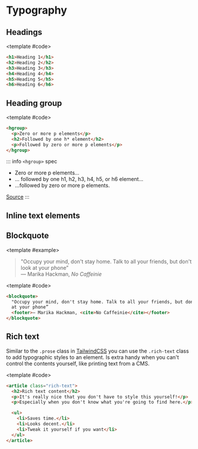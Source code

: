 <script setup>
import Example from "../../.vitepress/theme/app/components/Example.vue"
</script>

# Typography

## Headings

<Example>
  <template #example>
  <h1>Heading 1</h1>
<h2>Heading 2</h2>
<h3>Heading 3</h3>
<h4>Heading 4</h4>
<h5>Heading 5</h5>
<h6>Heading 6</h6></template>

<template #code>

```html
<h1>Heading 1</h1>
<h2>Heading 2</h2>
<h3>Heading 3</h3>
<h4>Heading 4</h4>
<h5>Heading 5</h5>
<h6>Heading 6</h6>
```

  </template>
</Example>

## Heading group

<Example>
<template #example>
<hgroup>
  <p>Zero or more p elements</p>
  <h2>Followed by one h* element</h2>
  <p>Followed by zero or more p elements</p>
</hgroup>
</template>

<template #code>

```html
<hgroup>
  <p>Zero or more p elements</p>
  <h2>Followed by one h* element</h2>
  <p>Followed by zero or more p elements</p>
</hgroup>
```

</template>
</Example>

::: info `<hgroup>` spec

- Zero or more p elements...
- ... followed by one h1, h2, h3, h4, h5, or h6 element...
- ...followed by zero or more p elements.

[Source](https://html.spec.whatwg.org/multipage/sections.html#the-hgroup-element)
:::

## Inline text elements

<Example direction="stack">
<template #example>

<abbr title="Abbreviation">Abbr.</abbr> `<abbr>`

<strong>Bold</strong> `<strong>`, `<b>`

<i>Italic</i> `<i>`, `<em>`, `<cite>`

<del>Deleted</del> `<del>`

<ins>Inserted</ins> `<ins>`

<kbd>Ctrl + S</kbd> `<kbd>`

<mark>Highlighted</mark> `<mark>`

<s>Strikethrough</s> `<s>`

<small>Small</small> `<small>`

Text <sub>Sub</sub> `<sub>`

Text <sup>Sup</sup> `<sup>`

<u>Underline</u> `<u>`
</template>

</Example>

## Blockquote

<Example>

<template #example>

<blockquote>
  "Occupy your mind, don't stay home. Talk to all your friends, but don't look at your phone”
  <footer>
    — Marika Hackman, <cite>No Caffeinie</cite>
  </footer>
</blockquote>

</template>

<template #code>

```html
<blockquote>
  "Occupy your mind, don't stay home. Talk to all your friends, but don't look
  at your phone”
  <footer>— Marika Hackman, <cite>No Caffeinie</cite></footer>
</blockquote>
```

</template>
</Example>

## Rich text

Similar to the `.prose` class in [TailwindCSS](https://tailwindcss.com/docs/plugins#typography) you can use the `.rich-text` class to add typographic styles to an element. Is extra handy when you can't control the contents yourself, like printing text from a CMS.

<Example>
<template #example>
<article class="rich-text">
  <h2>Rich text content</h2>
  <p>It's really nice that you don't have to style this yourself!</p>
  <p>Especially when you don't know what you're going to find here.</p>

  <ul>
    <li>Saves time.</li>
    <li>Looks decent.</li>
    <li>Tweak it yourself if you want</li>
  </ul>
</article>
</template>

<template #code>

```html
<article class="rich-text">
  <h2>Rich text content</h2>
  <p>It's really nice that you don't have to style this yourself!</p>
  <p>Especially when you don't know what you're going to find here.</p>

  <ul>
    <li>Saves time.</li>
    <li>Looks decent.</li>
    <li>Tweak it yourself if you want</li>
  </ul>
</article>
```

</template>
</Example>
